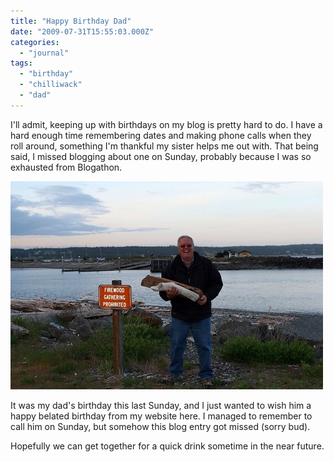 ```yaml
---
title: "Happy Birthday Dad"
date: "2009-07-31T15:55:03.000Z"
categories: 
  - "journal"
tags: 
  - "birthday"
  - "chilliwack"
  - "dad"
---
```


I'll admit, keeping up with birthdays on my blog is pretty hard to do. I have a hard enough time remembering dates and making phone calls when they roll around, something I'm thankful my sister helps me out with. That being said, I missed blogging about one on Sunday, probably because I was so exhausted from Blogathon.

[![Dad](images/151402425_ea5eab7e77.jpg)](http://www.flickr.com/photos/duanestorey/151402425/)

It was my dad's birthday this last Sunday, and I just wanted to wish him a happy belated birthday from my website here. I managed to remember to call him on Sunday, but somehow this blog entry got missed (sorry bud).

Hopefully we can get together for a quick drink sometime in the near future.
